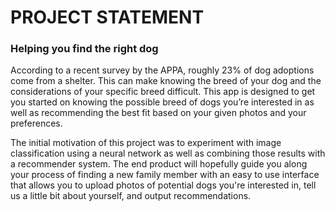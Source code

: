 # PROJECT STATEMENT
### Helping you find the right dog

According to a recent survey by the APPA, roughly 23% of dog adoptions come from a shelter. This can make knowing the breed of your dog and the considerations of your specific breed difficult. This app is designed to get you started on knowing the possible breed of dogs you’re interested in as well as recommending the best fit based on your given photos and your preferences.

The initial motivation of this project was to experiment with image classification using a neural network as well as combining those results with a recommender system. The end product will hopefully guide you along your process of finding a new family member with an easy to use interface that allows you to upload photos of potential dogs you're interested in, tell us a little bit about yourself, and output recommendations.
